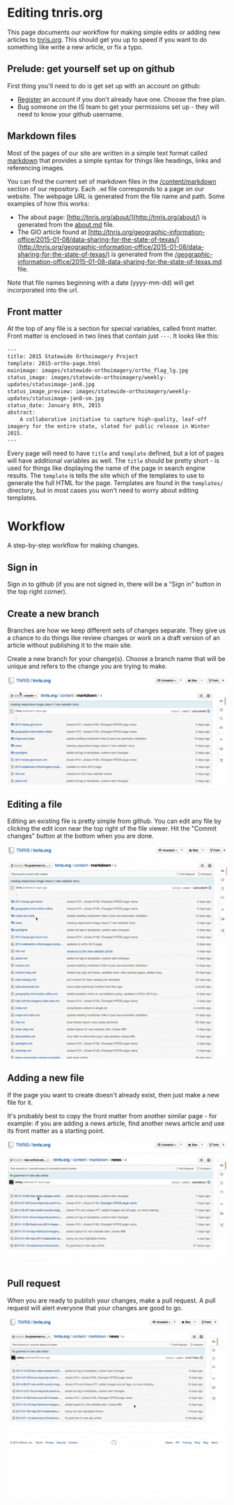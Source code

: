 # Editing tnris.org

This page documents our workflow for making simple edits or adding new articles
to [tnris.org](http://tnris.org). This should get you up to speed if you want to
do something like write a new article, or fix a typo.


## Prelude: get yourself set up on github

First thing you'll need to do is get set up with an account on github:

  - [Register](https://github.com/join) an account if you don't already have
    one. Choose the free plan.
  - Bug someone on the IS team to get your permissions set up - they will need
    to know your github username.


## Markdown files

Most of the pages of our site are written in a simple text format called
[markdown](https://help.github.com/articles/markdown-basics/) that provides a
simple syntax for things like headings, links and referencing images.

You can find the current set of markdown files in the
[/content/markdown](https://github.com/TNRIS/tnris.org/tree/master/content/markdown)
section of our repository. Each `.md` file corresponds to a page on our website.
The webpage URL is generated from the file name and path. Some examples of how
this works:

 - The about page: [http://tnris.org/about/](http://tnris.org/about/) is generated from the
   [about.md](https://github.com/TNRIS/tnris.org/blob/master/content/markdown/about.md)
   file.
 - The GIO article found at
   [http://tnris.org/geographic-information-office/2015-01-08/data-sharing-for-the-state-of-texas/](http://tnris.org/geographic-information-office/2015-01-08/data-sharing-for-the-state-of-texas/)
   is generated from the
   [/geographic-information-office/2015-01-08-data-sharing-for-the-state-of-texas.md](https://github.com/TNRIS/tnris.org/blob/master/content/markdown/geographic-information-office/2015-01-08-data-sharing-for-the-state-of-texas.md)
   file.

Note that file names beginning with a date (yyyy-mm-dd) will get incorporated
into the url.


## Front matter

At the top of any file is a section for special variables, called front
matter. Front matter is enclosed in two lines that contain just `---`. It looks
like this:

```
---
title: 2015 Statewide Orthoimagery Project
template: 2015-ortho-page.html
mainimage: images/statewide-orthoimagery/ortho_flag_lg.jpg
status_image: images/statewide-orthoimagery/weekly-updates/statusimage-jan8.jpg
status_image_preview: images/statewide-orthoimagery/weekly-updates/statusimage-jan8-sm.jpg
status_date: January 8th, 2015
abstract:
    A collaborative initiative to capture high-quality, leaf-off imagery for the entire state, slated for public release in Winter 2015.
---
```

Every page will need to have `title` and `template` defined, but a lot of pages
will have additional variables as well. The `title` should be pretty short - is
used for things like displaying the name of the page in search engine results.
The `template` is tells the site which of the templates to use to generate the
full HTML for the page. Templates are found in the `templates/` directory,
but in most cases you won't need to worry about editing templates.


# Workflow

A step-by-step workflow for making changes.

## Sign in

Sign in to github (if you are not signed in, there will be a "Sign in" button in
the top right corner).


## Create a new branch

Branches are how we keep different sets of changes separate. They give us a
chance to do things like review changes or work on a draft version of an article
without publishing it to the main site.

Create a new branch for your change(s). Choose a branch name that will be unique
and refers to the change you are trying to make.

![Animated .gif of creating a new branch](tnris-org-create-branch.gif?raw=true)


## Editing a file

Editing an existing file is pretty simple from github. You can edit any file by
clicking the edit icon near the top right of the file viewer. Hit the "Commit
changes" button at the bottom when you are done.

![Animated .gif of entering edit mode](edit-file.gif?raw=true)


## Adding a new file

If the page you want to create doesn't already exist, then just make a new file
for it.

It's probably best to copy the front matter from another similar page - for
example: if you are adding a news article, find another news article and use
its front matter as a starting point.


![Animated .gif of adding a new file](add-file.gif?raw=true)



## Pull request

When you are ready to publish your changes, make a pull request. A pull request
will alert everyone that your changes are good to go.

![Animated .gif of creating a pull request](pull-request.gif?raw=true)

